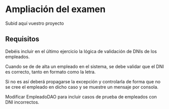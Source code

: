 # Ampliación del examen

Subid aquí vuestro proyecto

## Requisitos
Debéis incluir en el último ejercicio la lógica de validación de DNIs de los empleados.

Cuando se de de alta un empleado en el sistema, se debe validar que el DNI es correcto, tanto en formato como la letra.

Si no es así deberá propagarse la excepción y controlarla de forma que no se cree el empleado en dicho caso y se muestre un mensaje por consola.

Modificar EmpleadoDAO para incluir casos de prueba de empleados con DNI incorrectos.


